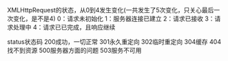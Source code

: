 XMLHttpRequest的状态，从0到4发生变化(一共发生了5次变化，只关心最后一次变化，是不是4)
0：请求未初始化
1：服务器连接已建立
2：请求已接收
3：请求处理中
4：请求已已完成，且响应继续

status状态码
200成功，一切正常
301永久重定向
302临时重定向
304缓存
404找不到资源
500服务器方面的问题
503服务不可用


